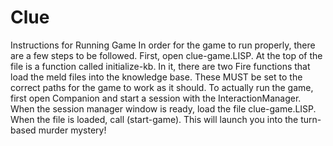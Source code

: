 # Clue

Instructions for Running Game
In order for the game to run properly, there are a few steps to be followed. First, open clue-game.LISP. At the top of the file is a function called initialize-kb. In it, there are two Fire functions that load the meld files into the knowledge base. These MUST be set to the correct paths for the game to work as it should. To actually run the game, first open Companion and start a session with the InteractionManager. When the session manager window is ready, load the file clue-game.LISP. When the file is loaded, call (start-game). This will launch you into the turn-based murder mystery!

